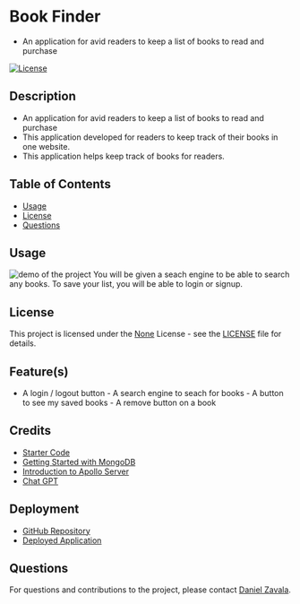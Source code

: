 # Book Finder
  - An application for avid readers to keep a list of books to read and purchase

[![License](https://img.shields.io/badge/License-None-brightgreen.svg)](https://opensource.org/licenses/None)

## Description
- An application for avid readers to keep a list of books to read and purchase
- This application developed for readers to keep track of their books in one website.
- This application helps keep track of books for readers.

## Table of Contents
- [Usage](#usage)
- [License](#license)
- [Questions](#questions)


## Usage
![demo of the project]()
You will be given a seach engine to be able to search any books. To save your list, you will be able to login or signup. 

## License

This project is licensed under the [None](https://opensource.org/licenses/None) License - see the [LICENSE](LICENSE) file for details.

## Feature(s)
- A login / logout button  - A search engine to seach for books  - A button to see my saved books  - A remove button on a book


## Credits
- [Starter Code](https://github.com/coding-boot-camp/solid-broccoli)  
- [Getting Started with MongoDB](https://www.mongodb.com/developer/languages/javascript/getting-started-with-mongodb-and-mongoose/)  
- [Introduction to Apollo Server](https://www.apollographql.com/docs/apollo-server/)  
- [Chat GPT](chat.openai.com)

## Deployment
- [GitHub Repository](https://github.com/Develepor-Dan/BookFinder)
- [Deployed Application](https://bookfinder-f3f4.onrender.com/)

## Questions
For questions and contributions to the project, please contact [Daniel Zavala](mailto:zavaladaniel151@gmail.com).